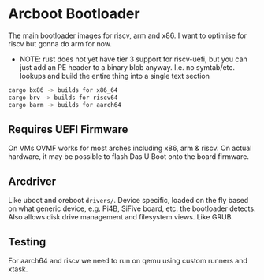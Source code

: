 # Arcboot Bootloader

The main bootloader images for riscv, arm and x86. I want to optimise for riscv but gonna do arm for now.

- NOTE: rust does not yet have tier 3 support for riscv-uefi, but you can just add an PE header to a binary blob anyway. I.e. no symtab/etc. lookups and build the entire thing into a single text section

```bash
cargo bx86 -> builds for x86_64
cargo brv -> builds for riscv64
cargo barm -> builds for aarch64
```

## Requires UEFI Firmware

On VMs OVMF works for most arches including x86, arm & riscv.
On actual hardware, it may be possible to flash Das U Boot onto the board firmware.

## Arcdriver

Like uboot and oreboot `drivers/`. Device specific, loaded on the fly based on what generic device, e.g. Pi4B, SiFive board, etc. the bootloader detects. Also allows disk drive management and filesystem views. Like GRUB.

## Testing

For aarch64 and riscv we need to run on qemu using custom runners and xtask.
